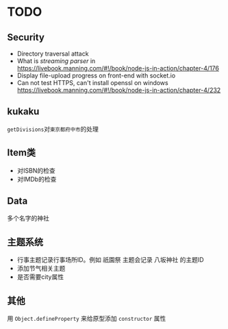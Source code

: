 # TODO

## Security
* Directory traversal attack
* What is *streaming parser* in https://livebook.manning.com/#!/book/node-js-in-action/chapter-4/176
* Display file-upload progress on front-end with socket.io
* Can not test HTTPS, can't install openssl on windows https://livebook.manning.com/#!/book/node-js-in-action/chapter-4/232


## kukaku
`getDivisions`对`東京都府中市`的处理

## Item类
* 对ISBN的检查
* 对IMDb的检查

## Data
多个名字的神社

## 主题系统
* 行事主题记录行事场所ID。例如 祇園祭 主题会记录 八坂神社 的主题ID
* 添加节气相关主题
* 是否需要city属性

## 其他
用 `Object.defineProperty` 来给原型添加 `constructor` 属性

